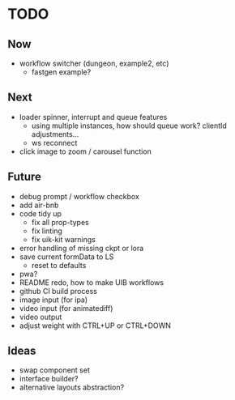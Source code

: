 # TODO

## Now

- workflow switcher (dungeon, example2, etc)
  - fastgen example?

## Next

- loader spinner, interrupt and queue features
  - using multiple instances, how should queue work? clientId adjustments...
  - ws reconnect
- click image to zoom / carousel function

## Future

- debug prompt / workflow checkbox
- add air-bnb
- code tidy up
  - fix all prop-types
  - fix linting
  - fix uik-kit warnings
- error handling of missing ckpt or lora
- save current formData to LS
  - reset to defaults
- pwa?
- README redo, how to make UIB workflows
- github CI build process
- image input (for ipa)
- video input (for animatediff)
- video output
- adjust weight with CTRL+UP or CTRL+DOWN

## Ideas

- swap component set
- interface builder?
- alternative layouts abstraction?
